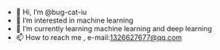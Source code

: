 - 👋 Hi, I’m @bug-cat-iu
- 👀 I’m interested in machine learning
- 🌱 I’m currently learning machine learning and deep learning
- 📫 How to reach me , e-mail:1326627677@qq.com

<!---
bug-cat-iu/bug-cat-iu is a ✨ special ✨ repository because its `README.md` (this file) appears on your GitHub profile.
You can click the Preview link to take a look at your changes.
--->
